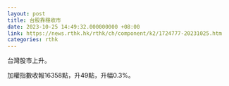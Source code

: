 ```yaml
---
layout: post
title: 台股靠穩收市
date: 2023-10-25 14:49:32.000000000 +08:00
link: https://news.rthk.hk/rthk/ch/component/k2/1724777-20231025.htm
categories: rthk
---
```


台灣股市上升。

加權指數收報16358點，升49點，升幅0.3%。

